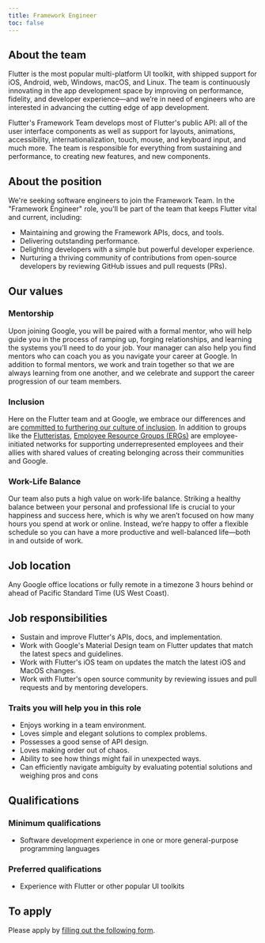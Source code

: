```yaml
---
title: Framework Engineer
toc: false
---
```


## About the team

Flutter is the most popular multi-platform UI toolkit,
with shipped support for iOS, Android, web, Windows, macOS, and Linux.
The team is continuously innovating in the app development space
by improving on performance, fidelity, and developer experience&mdash;and
we’re in need of engineers who are interested in advancing the cutting edge of app development.

Flutter's Framework Team develops most of Flutter's public API:
all of the user interface components as well as support for layouts,
animations, accessibility, internationalization, touch, mouse, and
keyboard input, and much more. The team is responsible for
everything from sustaining and performance,
to creating new features, and new components.

## About the position

We're seeking software engineers to join the Framework Team.
In the "Framework Engineer" role, you'll be part of the team
that keeps Flutter vital and current, including:

*   Maintaining and growing the Framework APIs, docs, and tools.
*   Delivering outstanding performance.
*   Delighting developers with a simple but powerful developer experience.
*   Nurturing a thriving community of contributions from open-source
    developers by reviewing GitHub issues and pull requests (PRs).

## Our values

### Mentorship

Upon joining Google, you will be paired with a formal mentor,
who will help guide you in the process of ramping up, forging relationships,
and learning the systems you’ll need to do your job. Your manager can also help
you find mentors who can coach you as you navigate your career at Google.
In addition to formal mentors, we work and train together so that we are always
learning from one another, and we celebrate and support the career
progression of our team members.

### Inclusion

Here on the Flutter team and at Google,
we embrace our differences and are
[committed to furthering our culture of inclusion](https://flutter.dev/culture).
In addition to groups like the [Flutteristas](https://flutteristas.org/),
[Employee Resource Groups (ERGs)](https://diversity.google/commitments/)
are employee-initiated networks for supporting underrepresented employees
and their allies with shared values of creating belonging across their communities and Google.

### Work-Life Balance

Our team also puts a high value on work-life balance. Striking a healthy balance between your personal and professional life is crucial to your happiness and success here, which is why we aren’t focused on how many hours you spend at work or online. Instead, we’re happy to offer a flexible schedule so you can have a more productive and well-balanced life—both in and outside of work.

## Job location

Any Google office locations or fully remote in a timezone 3 hours behind or ahead of Pacific Standard Time (US West Coast).

## Job responsibilities

*   Sustain and improve Flutter's APIs, docs, and implementation.
*   Work with Google's Material Design team on Flutter updates that match the latest specs and guidelines.
*   Work with Flutter's iOS team on updates the match the latest iOS and MacOS changes.
*   Work with Flutter's open source community by reviewing issues and pull requests and by mentoring developers.

### Traits you will help you in this role

*   Enjoys working in a team environment.
*   Loves simple and elegant solutions to complex problems.
*   Possesses a good sense of API design.
*   Loves making order out of chaos.
*   Ability to see how things might fail in unexpected ways.
*   Can efficiently navigate ambiguity by evaluating potential solutions and weighing pros and cons

## Qualifications

### Minimum qualifications

*   Software development experience in one or more general-purpose programming languages

### Preferred qualifications

*   Experience with Flutter or other popular UI toolkits

## To apply

Please apply by [filling out the following form](https://flutter.dev/go/job).
